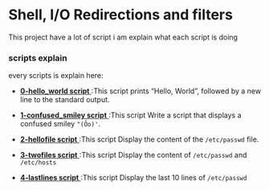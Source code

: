 # Shell, I/O Redirections and filters

This project have a lot of script i am explain what each script is doing


### scripts explain

every scripts is explain here:

- [**0-hello_world script** ](./0-hello_world) :This script prints “Hello, World”, followed by a new line to the standard output.

- [**1-confused_smiley script** ](./1-confused_smiley) :This script Write a script that displays a confused smiley ```"(Ôo)'```.

- [**2-hellofile script** ](./2-hellofile) :This script Display the content of the ```/etc/passwd``` file.

- [**3-twofiles script** ](./3-twofiles) :This script Display the content of ```/etc/passwd``` and ```/etc/hosts```

- [**4-lastlines script** ](./4-lastlines) :This script Display the last 10 lines of ```/etc/passwd```
